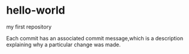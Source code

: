 # hello-world
my first repository

Each commit has an associated commit message,which is a description explaining why a particular change was made.
